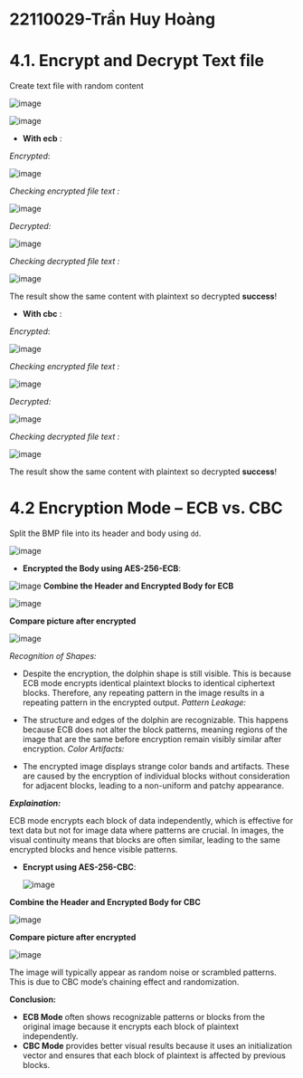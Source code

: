# 22110029-Trần Huy Hoàng
# 4.1. Encrypt and Decrypt Text file

Create text file with random content

![image](https://github.com/user-attachments/assets/90f97aa1-2f05-4fe3-8d9f-a6a6e78f9e1d)


![image](https://github.com/user-attachments/assets/a422be71-4f11-456b-9ac3-7b2760bed124)

- **With ecb** :

*Encrypted*:

![image](https://github.com/user-attachments/assets/ccdad4eb-1cd4-4ec9-8392-f49635cfa240)

*Checking encrypted file text :*

![image](https://github.com/user-attachments/assets/06e9453a-b602-4dae-af2b-5327362172d1)

*Decrypted:*

![image](https://github.com/user-attachments/assets/9b66404c-7b9d-47ac-9708-3f28997568dc)

*Checking decrypted file text :*

![image](https://github.com/user-attachments/assets/c681d6b7-9ef9-4de7-a642-c685eb4e155e)

The result show the same content with plaintext so decrypted **success**!

  
- **With cbc** :

*Encrypted*:

![image](https://github.com/user-attachments/assets/16fe90c8-3675-47ad-9206-eb0cf51c3129)

*Checking encrypted file text :*

![image](https://github.com/user-attachments/assets/5424c69b-514f-4850-ab24-43936f6f3250)


*Decrypted:*

![image](https://github.com/user-attachments/assets/814203a8-e7af-4ec2-8066-fed7bd472b3b)


*Checking decrypted file text :*


![image](https://github.com/user-attachments/assets/60ef646a-f8cc-48cb-8a6c-82c4de2b8593)

The result show the same content with plaintext so decrypted **success**!

# 4.2 Encryption Mode – ECB vs. CBC

Split the BMP file into its header and body using `dd`.

![image](https://github.com/user-attachments/assets/9798357d-8171-4f2e-ae2f-8d786406d00b)


- **Encrypted the Body using AES-256-ECB**:

![image](https://github.com/user-attachments/assets/5fc20b38-78e6-4779-90da-7f58e30fab76)
 **Combine the Header and Encrypted Body for ECB**

 ![image](https://github.com/user-attachments/assets/cfb8107a-d399-4f62-9f24-4482a87855a8)

 **Compare picture after encrypted**

 ![image](https://github.com/user-attachments/assets/c86d470c-0804-49d1-ab6f-9af882f8571c)

*Recognition of Shapes:*

- Despite the encryption, the dolphin shape is still visible. This is because ECB mode encrypts identical plaintext blocks to identical ciphertext blocks. Therefore, any repeating pattern in the image results in a repeating pattern in the encrypted output.
*Pattern Leakage:*

- The structure and edges of the dolphin are recognizable. This happens because ECB does not alter the block patterns, meaning regions of the image that are the same before encryption remain visibly similar after encryption.
*Color Artifacts:*

- The encrypted image displays strange color bands and artifacts. These are caused by the encryption of individual blocks without consideration for adjacent blocks, leading to a non-uniform and patchy appearance.

***Explaination:***

ECB mode encrypts each block of data independently, which is effective for text data but not for image data where patterns are crucial. In images, the visual continuity means that blocks are often similar, leading to the same encrypted blocks and hence visible patterns.


- **Encrypt using AES-256-CBC**:

  ![image](https://github.com/user-attachments/assets/f103e96f-8424-47cf-a1cc-cc88a46e03c8)

 **Combine the Header and Encrypted Body for CBC**

![image](https://github.com/user-attachments/assets/9259e3f9-b833-4c72-978a-e28ea1e08325)

 **Compare picture after encrypted**

![image](https://github.com/user-attachments/assets/8369034c-44c8-46e7-8473-ae3bbcf89c1d)

The image will typically appear as random noise or scrambled patterns. This is due to CBC mode’s chaining effect and randomization.

**Conclusion:**

- **ECB Mode** often shows recognizable patterns or blocks from the original image because it encrypts each block of plaintext independently.
- **CBC Mode** provides better visual results because it uses an initialization vector and ensures that each block of plaintext is affected by previous blocks.

  
